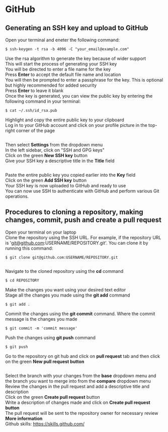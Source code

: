 # GitHub

## Generating an SSH key and upload to GitHub
Open your terminal and eneter the following command:
```
$ ssh-keygen -t rsa -b 4096 -C "your_email@example.com"
```
Use the rsa algorithm to generate the key because of wider support  
This will start the process of generating your SSH key  
You will be directed to enter a file name for the key   
Press **Enter** to accept the default file name and location  
You will then be prompted to enter a passphrase for the key.       This is optional but highly recommended for added security   
Press **Enter** to leave it blank  
Once the key is generated, you can view the public key by entering the following command in your terminal:
```
$ cat ~/.ssh/id_rsa.pub
```
Highlight and copy the entire public key to your clipboard  
Log in to your GitHub account and click on your profile picture in the top-right corner of the page 
```{figure} ../image/Screenshot 2023-02-28 at 11.10.10 AM.png

```
Then select **Settings** from the dropdown menu  
In the left sidebar, click on "SSH and GPG keys"  
Click on the green **New SSH key** button  
Give your SSH key a descriptive title in the **Title** field
```{figure} ../image/Screenshot 2023-02-28 at 11.10.31 AM.png

```
Paste the entire public key you copied earlier into the **Key** field  
Click on the green **Add SSH key** button  
Your SSH key is now uploaded to GitHub and ready to use  
You can now use SSH to authenticate with GitHub and perform various Git operations.

## Procedures to cloning a repository, making changes, commit, push and create a pull request
Open your terminal on your laptop  
Clone the repository using the SSH URL. For example, if the repository URL is 'git@github.com:USERNAME/REPOSITORY.git'. You can clone it by running this command:
```
$ git clone git@github.com:USERNAME/REPOSITORY.git
```
```{figure} ../image/Screenshot 2023-02-28 at 11.02.42 AM.png

```
Navigate to the cloned repository using the **cd** command
```
$ cd REPOSITORY
```
Make the changes you want using your desired text editor  
Stage all the changes you made using the **git add** command
```
$ git add .
```
Commit the changes using the **git commit** command. Where the commit message is the changes you made
```
$ git commit -m 'commit message'
```
Push the changes using **git push** command
```
$ git push 
```
Go to the repository on git hub and click on **pull request** tab
and then click on the green **New pull request button**   
```{figure} ../image/Screenshot 2023-02-28 at 11.07.38 AM.png

```
Select the branch with your changes from the **base** dropdown menu and the branch you want to merge into from the **compare** dropdown menu
Review the changes in the pull request and add a descriptive title and description  
Click on the green **Create pull request** button  
Write a description of changes made and click on **Create pull request button**  
The pull request will be sent to the repository owner for necessary review
**More information**  
Github skills: https://skills.github.com/
